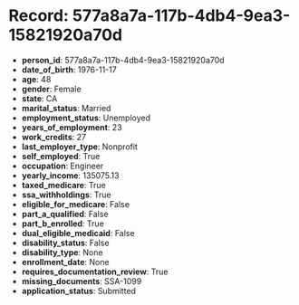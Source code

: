 # Record: 577a8a7a-117b-4db4-9ea3-15821920a70d

- **person_id**: 577a8a7a-117b-4db4-9ea3-15821920a70d
- **date_of_birth**: 1976-11-17
- **age**: 48
- **gender**: Female
- **state**: CA
- **marital_status**: Married
- **employment_status**: Unemployed
- **years_of_employment**: 23
- **work_credits**: 27
- **last_employer_type**: Nonprofit
- **self_employed**: True
- **occupation**: Engineer
- **yearly_income**: 135075.13
- **taxed_medicare**: True
- **ssa_withholdings**: True
- **eligible_for_medicare**: False
- **part_a_qualified**: False
- **part_b_enrolled**: True
- **dual_eligible_medicaid**: False
- **disability_status**: False
- **disability_type**: None
- **enrollment_date**: None
- **requires_documentation_review**: True
- **missing_documents**: SSA-1099
- **application_status**: Submitted